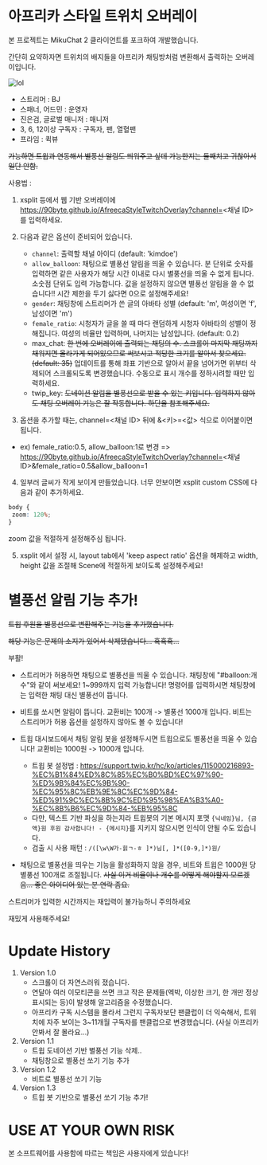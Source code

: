 # 아프리카 스타일 트위치 오버레이
본 프로젝트는 MikuChat 2 클라이언트를 포크하여 개발했습니다.

간단히 요약하자면 트위치의 배지들을 아프리카 채팅방처럼 변환해서 출력하는 오버레이입니다.

![lol](https://90byte.github.io/AfreecaStyleTwitchOverlay/lol.gif)

- 스트리머 : BJ
- 스패너, 어드민 : 운영자
- 진은검, 글로벌 매니저 : 매니저
- 3, 6, 12이상 구독자 : 구독자, 팬, 열혈팬
- 프라임 : 퀵뷰

~~가능하면 트윕과 연동해서 별풍선 알림도 띄워주고 싶데 가능한지는 둘째치고 귀찮아서 일단 안함.~~

사용법 : 
1. xsplit 등에서 웹 기반 오버레이에 https://90byte.github.io/AfreecaStyleTwitchOverlay?channel=<채널 ID> 를 입력하세요.
2. 다음과 같은 옵션이 준비되어 있습니다.
	- `channel`: 출력할 채널 아이디 (default: 'kimdoe')
	- `allow_balloon`: 채팅으로 별풍선 알림을 띄울 수 있습니다. 분 단위로 숫자를 입력하면 같은 사용자가 해당 시간 이내로 다시 별풍선을 띄울 수 없게 됩니다. 소숫점 단위도 입력 가능합니다. 값을 설정하지 않으면 별풍선 알림을 쓸 수 없습니다!! 시간 제한을 두기 싫다면 0으로 설정해주세요!
	- `gender`: 채팅창에 스트리머가 쓴 글의 아바타 성별 (default: 'm', 여성이면 'f', 남성이면 'm')
	- `female_ratio`: 시청자가 글을 쓸 때 마다 랜덤하게 시청자 아바타의 성별이 정해집니다. 여성의 비율만 입력하며, 나머지는 남성입니다. (default: 0.2)
	- max_chat: ~~한 번에 오버레이에 출력되는 채팅의 수. 스크롤이 마지막 채팅까지 채워지면 올라가게 되어있으므로 써보시고 적당한 크기를 알아서 찾으세요.(default: 35)~~ 업데이트를 통해 좌표 기반으로 알아서 끝을 넘어가면 위부터 삭제되어 스크롤되도록 변경했습니다. 수동으로 표시 개수를 정하시려할 때만 입력하세요.
	- twip_key: ~~도네이션 알림을 별풍선으로 받을 수 있는 키입니다. 입력하지 않아도 채팅 오버레이 기능은 잘 작동합니다. 하단을 참조해주세요.~~
	
3. 옵션을 추가할 때는, channel=<채널 ID> 뒤에 &<키>=<값> 식으로 이어붙이면 됩니다.
  - ex) female_ratio:0.5, allow_balloon:1로 변경 => https://90byte.github.io/AfreecaStyleTwitchOverlay?channel=<채널 ID>&female_ratio=0.5&allow_balloon=1

4. 일부러 글씨가 작게 보이게 만들었습니다. 너무 안보이면 xsplit custom CSS에 다음과 같이 추가하세요.
```css
body {
 zoom: 120%;
}
```
zoom 값을 적절하게 설정해주심 됩니다.

5. xsplit 에서 설정 시, layout tab에서 'keep aspect ratio' 옵션을 해제하고 width, height 값을 조절해 Scene에 적절하게 보이도록 설정해주세요!

# 별풍선 알림 기능 추가!

~~트윕 후원을 별풍선으로 변환해주는 기능을 추가했습니다.~~

~~해당 기능은 문제의 소지가 있어서 삭제됐습니다... 흑흑흑...~~ 

부활!

- 스트리머가 허용하면 채팅으로 별풍선을 띄울 수 있습니다. 채팅창에 "#balloon:개수"와 같이 써보세요! 1~999까지 입력 가능합니다! 명령어를 입력하시면 채팅창에는 입력한 채팅 대신 별풍선이 뜹니다.

- 비트를 쏘시면 알림이 뜹니다. 교환비는 100개 -> 별풍선 1000개 입니다. 비트는 스트리머가 허용 옵션을 설정하지 않아도 볼 수 있습니다!

- 트윕 대시보드에서 채팅 알림 봇을 설정해두시면 트윕으로도 별풍선을 띄울 수 있습니다! 교환비는 1000원 -> 1000개 입니다.
	- 트윕 봇 설정법 : https://support.twip.kr/hc/ko/articles/115000216893-%EC%B1%84%ED%8C%85%EC%B0%BD%EC%97%90-%ED%9B%84%EC%9B%90-%EC%95%8C%EB%9E%8C%EC%9D%84-%ED%91%9C%EC%8B%9C%ED%95%98%EA%B3%A0-%EC%8B%B6%EC%9D%84-%EB%95%8C
	- 다만, 텍스트 기반 파싱을 하는지라 트윕봇의 기본 메시지 포맷 `{닉네임}님, {금액}원 후원 감사합니다! - {메시지}`를 지키지 않으시면 인식이 안될 수도 있습니다.
	- 검출 시 사용 패턴 : `/([\w\W가-힑ㄱ-ㅎ ]*)님[, ]*([0-9,]*)원/`

- 채팅으로 별풍선을 띄우는 기능을 활성화하지 않을 경우, 비트와 트윕은 1000원 당 별풍선 100개로 조절됩니다. ~~사실 이거 비율이나 개수를 어떻게 해야할지 모르겠음... 좋은 아이디어 있는 분 연락 좀요.~~


스트리머가 입력한 시간까지는 재입력이 불가능하니 주의하세요

재밌게 사용해주세요!

# Update History
1. Version 1.0
	- 스크롤이 더 자연스러워 졌습니다.
	- 연달아 여러 이모티콘을 쓰면 크고 작은 문제들(엑박, 이상한 크기, 한 개만 정상 표시되는 등)이 발생해 알고리즘을 수정했습니다.
	- 아프리카 구독 시스템을 몰라서 그런지 구독자보단 팬클럽이 더 익숙해서, 트위치에 자주 보이는 3~11개월 구독자를 팬클럽으로 변경했습니다. (사실 아프리카 안봐서 잘 몰라요...)
2. Version 1.1
	- 트윕 도네이션 기반 별풍선 기능 삭제..
	- 채팅창으로 별풍선 쏘기 기능 추가
3. Version 1.2
	- 비트로 별풍선 쏘기 기능 
4. Version 1.3
	- 트윕 봇 기반으로 별풍선 쏘기 기능 추가!

# USE AT YOUR OWN RISK
본 소프트웨어를 사용함에 따르는 책임은 사용자에게 있습니다!
